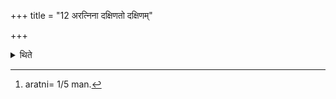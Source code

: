 +++
title = "12 अरत्निना दक्षिणतो दक्षिणम्"

+++

<details><summary>थिते</summary>

12. He increases the right wing by one cubit[^1] to the south;  

[^1]: aratni= 1/5 man.  
</details>
